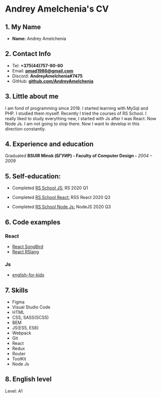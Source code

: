 # Andrey Amelchenia's CV

## 1. My Name

* __Name:__ Andrey Amelchenia

## 2. Contact Info

* Tel: **+375(44)757-90-60**
* Email: **pmad1986@gmail.com**
* Discord: **AndreyAmelchenia#7475**
* GitHub: **[github.com/AndreyAmelchenia](https://github.com/AndreyAmelchenia)**

## 3. Little about me

I am fond of programming since 2018. I started learning with MySql and PHP. I studied them myself. Recently I tried the courses of RS School. I really liked to study everything new, I started with Js after I was React. Now Node Js. I am not going to stop there. Now I want to develop in this direction constantly.

## 4. Experience and education

Graduated **BSUIR Minsk (БГУИР) - Faculty of Computer Design -**
*2004 – 2009*

## 5. Self-education:

* Completed [RS School JS:](https://app.rs.school/certificate/pidqkovj) RS 2020 Q1

* Completed [RS School React:](https://app.rs.school/certificate/od71lmxa) RSS React 2020 Q3

* Completed [RS School Node Js:](https://app.rs.school/certificate/t3aroeeu) NodeJS 2020 Q3

## 6.  Code examples

### React
* [React SongBird](https://github.com/AndreyAmelchenia/songbird/pull/1)
* [React RSlang](https://rslang-team58-khvalkoilya.netlify.app/)

### Js
* [english-for-kids](https://app.netlify.com/sites/andreyamelchenia-english-for-kids/overview)

## 7. Skills
* Figma
* Visual Studio Code
* HTML
* CSS, SASS(SCSS)
* BEM
* JS(ES5, ES6)
* Webpack
* Git
* React
* Redux
* Router
* ToolKit
* Node Js

## 8. English level
Level: A1
